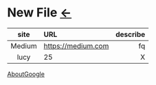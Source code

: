 # New File [←](../index.md)

  | site | URL | describe |
  |:---:|:---|---:|
  | Medium | https://medium.com | fq |
  | lucy | 25 | X |

[AboutGoogle](AboutGoogle.md)
